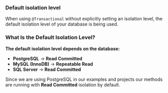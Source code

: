 ### Default isolation level
When using `@Transactional` without explicitly setting an isolation level,
the default isolation level of your database is being used.

### **What Is the Default Isolation Level?**
**The default isolation level depends on the database:**
- **PostgreSQL** → **Read Committed**
- **MySQL (InnoDB)** → **Repeatable Read**
- **SQL Server** → **Read Committed**

Since we are using PostgreSQL in our examples and projects our methods are running with **Read Committed** isolation by default.
